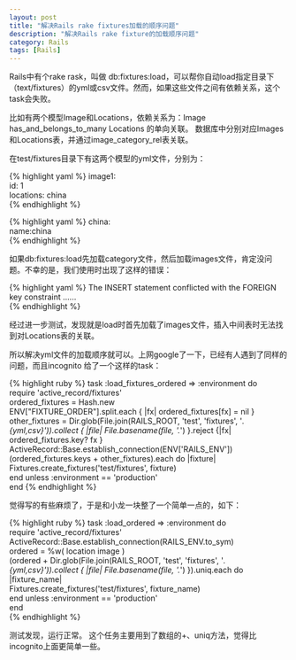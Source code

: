 ```yaml
---
layout: post
title: "解决Rails rake fixtures加载的顺序问题"
description: "解决Rails rake fixture的加载顺序问题"
category: Rails
tags: [Rails]
---
```

Rails中有个rake rask，叫做 db:fixtures:load，可以帮你自动load指定目录下（text/fixtures）的yml或csv文件。然而，如果这些文件之间有依赖关系，这个task会失败。

比如有两个模型Image和Locations，依赖关系为：Image has_and_belongs_to_many Locations 的单向关联。
数据库中分别对应Images和Locations表，并通过image_category_rel表关联。

在test/fixtures目录下有这两个模型的yml文件，分别为：

{% highlight yaml %}
image1:  
  id: 1  
  locations: china  
{% endhighlight %}

{% highlight yaml %}
china:  
  name:china  
{% endhighlight %}

如果db:fixtures:load先加载category文件，然后加载images文件，肯定没问题。不幸的是，我们使用时出现了这样的错误：

{% highlight yaml %}
The INSERT statement conflicted with the FOREIGN key constraint ......  
{% endhighlight %}

经过进一步测试，发现就是load时首先加载了images文件，插入中间表时无法找到对Locations表的关联。
 
所以解决yml文件的加载顺序就可以。上网google了一下，已经有人遇到了同样的问题，而且incognito 给了一个这样的task：

{% highlight ruby %}
task :load_fixtures_ordered => :environment do  
  require 'active_record/fixtures'    
  ordered_fixtures = Hash.new  
  ENV["FIXTURE_ORDER"].split.each { |fx| ordered_fixtures[fx] = nil }  
  other_fixtures = Dir.glob(File.join(RAILS_ROOT, 'test', 'fixtures', '*.{yml,csv}')).collect { |file| File.basename(file, '.*') }.reject {|fx| ordered_fixtures.key? fx }  
  ActiveRecord::Base.establish_connection(ENV['RAILS_ENV'])  
  (ordered_fixtures.keys + other_fixtures).each do |fixture|  
    Fixtures.create_fixtures('test/fixtures',  fixture)  
  end unless :environment == 'production'   
end 
{% endhighlight %}

觉得写的有些麻烦了，于是和小龙一块整了一个简单一点的，如下：

{% highlight ruby %}
task :load_ordered => :environment do  
      require 'active_record/fixtures'  
      ActiveRecord::Base.establish_connection(RAILS_ENV.to_sym)  
      ordered = %w( location image )  
      (ordered + Dir.glob(File.join(RAILS_ROOT, 'test', 'fixtures', '*.{yml,csv}')).collect { |file| File.basename(file, '.*') }).uniq.each do |fixture_name|  
        Fixtures.create_fixtures('test/fixtures', fixture_name)  
      end unless :environment == 'production'  
 end  
{% endhighlight %}

测试发现，运行正常。
这个任务主要用到了数组的+、uniq方法，觉得比incognito上面更简单一些。